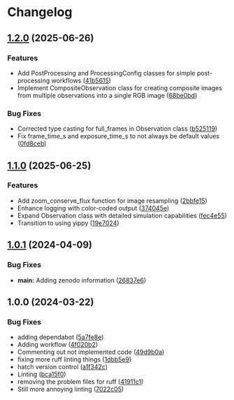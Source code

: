 # Changelog

## [1.2.0](https://github.com/CoreySpohn/coronagraphoto/compare/v1.1.0...v1.2.0) (2025-06-26)


### Features

* Add PostProcessing and ProcessingConfig classes for simple post-processing workflows ([41b5615](https://github.com/CoreySpohn/coronagraphoto/commit/41b5615ec7b59796fbf4f9501ef73e1847635763))
* Implement CompositeObservation class for creating composite images from multiple observations into a single RGB image ([68be0bd](https://github.com/CoreySpohn/coronagraphoto/commit/68be0bd25aa2ec6b421b36171909d76229009804))


### Bug Fixes

* Corrected type casting for full_frames in Observation class ([b525119](https://github.com/CoreySpohn/coronagraphoto/commit/b525119cc3936a19dc3b952749ee9869074e785d))
* Fix frame_time_s and exposure_time_s to not always be default values ([0fd8ceb](https://github.com/CoreySpohn/coronagraphoto/commit/0fd8cebfe64ff9f192c640f8faf6e57e7d5bdf91))

## [1.1.0](https://github.com/CoreySpohn/coronagraphoto/compare/v1.0.1...v1.1.0) (2025-06-25)


### Features

* Add zoom_conserve_flux function for image resampling ([2bbfe15](https://github.com/CoreySpohn/coronagraphoto/commit/2bbfe1535da6bda3262fb9ae6c1cd5e51eb96302))
* Enhance logging with color-coded output ([374045e](https://github.com/CoreySpohn/coronagraphoto/commit/374045e7201dae5e354f4c4aa7c4d7270f9761a3))
* Expand Observation class with detailed simulation capabilities ([fec4e55](https://github.com/CoreySpohn/coronagraphoto/commit/fec4e5586e17701fe051cb34a6b74956b1af48d1))
* Transition to using yippy ([19e7024](https://github.com/CoreySpohn/coronagraphoto/commit/19e702459388051868c60841e9ee8278b87f8ab9))

## [1.0.1](https://github.com/CoreySpohn/coronagraphoto/compare/v1.0.0...v1.0.1) (2024-04-09)


### Bug Fixes

* **main:** Adding zenodo information ([26837e6](https://github.com/CoreySpohn/coronagraphoto/commit/26837e6b894d0380d0dd529506da1cd35d1ccc1d))

## 1.0.0 (2024-03-22)


### Bug Fixes

* adding dependabot ([5a7fe8e](https://github.com/CoreySpohn/coronagraphoto/commit/5a7fe8e613a436155293495a44fb121d98819f16))
* Adding workflow ([4f020b2](https://github.com/CoreySpohn/coronagraphoto/commit/4f020b26ce70578127a3560af6947c1d43b1dfaf))
* Commenting out not implemented code ([49d9b0a](https://github.com/CoreySpohn/coronagraphoto/commit/49d9b0a40beb106a432fe501d4f5d01459162e41))
* fixing more ruff linting things ([1dbb5e9](https://github.com/CoreySpohn/coronagraphoto/commit/1dbb5e90553949a5d9d186df91868a4f48c3ea0a))
* hatch version control ([a1f342c](https://github.com/CoreySpohn/coronagraphoto/commit/a1f342ce8b883076205bb832bbdd9f964bede3fa))
* Linting ([bca15f0](https://github.com/CoreySpohn/coronagraphoto/commit/bca15f0e096ce67466117c92d0cc6487ea11010e))
* removing the problem files for ruff ([41911c1](https://github.com/CoreySpohn/coronagraphoto/commit/41911c1f86c455dd560d054ff65ceeb843c76619))
* Still more annoying linting ([7022c05](https://github.com/CoreySpohn/coronagraphoto/commit/7022c05ec4c1ecf7f0859803a0fc47198a11939c))
